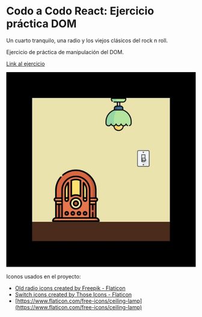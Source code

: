 # Codo a Codo React: Ejercicio práctica DOM

Un cuarto tranquilo, una radio y los viejos clásicos del rock n roll. 

Ejercicio de práctica de manipulación del DOM.

[Link al ejercicio](https://pazspera.github.io/cac-react-practica-js/)

![Captura del proyecto](./assets/sample.jpg)

Iconos usados en el proyecto:
- [Old radio icons created by Freepik - Flaticon](https://www.flaticon.com/free-icons/old-radio)
- [Switch icons created by Those Icons - Flaticon](https://www.flaticon.com/free-icons/switch)
- [https://www.flaticon.com/free-icons/ceiling-lamp](https://www.flaticon.com/free-icons/ceiling-lamp)

